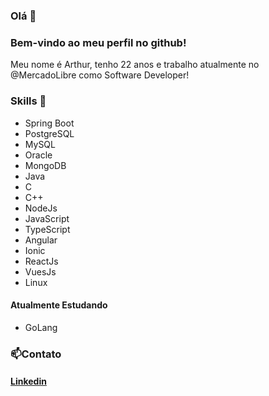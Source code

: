 
### Olá 👋

### Bem-vindo ao meu perfil no github!
Meu nome é Arthur, tenho 22 anos e trabalho atualmente no @MercadoLibre como Software Developer!

### Skills 🚀

 - Spring Boot
 - PostgreSQL
 - MySQL
 - Oracle
 - MongoDB
 - Java
 - C
 - C++
 - NodeJs
 - JavaScript
 - TypeScript
 - Angular
 - Ionic
 - ReactJs
 - VuesJs
 - Linux

#### Atualmente Estudando
- GoLang

### 📫Contato
#### [Linkedin](https://www.linkedin.com/in/arthur-amorim-95b0a7160/)
